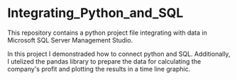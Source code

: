 # Integrating_Python_and_SQL
This repository contains a python project file integrating with data in Microsoft SQL Server Management Studio.

In this project I demonstraded how to connect python and SQL. Additionally, I utelized the pandas library 
to prepare the data for calculating the company's profit and plotting the results in a time line graphic. 
